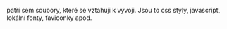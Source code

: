 patří sem soubory, které se vztahuji k vývoji. Jsou to css styly, javascript, lokální fonty, faviconky apod.
